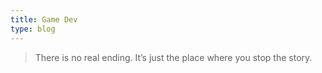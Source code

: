 ```yaml
---
title: Game Dev
type: blog
---
```


> There is no real ending. It’s just the place where you stop the story.
